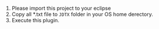 1. Please import this project to your eclipse
2. Copy all *.txt file to `JDTX` folder in your OS home derectory.
3. Execute this plugin.